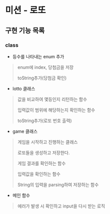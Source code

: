 # 미션 - 로또

## 구현 기능 목록

### class
- 등수를 나타내는 enum 추가
>enum에 index, 당첨금을 저장
> 
>toString추가(당첨금 확인)

- lotto 클래스
>값을 비교하여 몇등인지 리턴하는 함수
>
>입력값이 범위에 해당하는지 확인하는 함수 
> 
> toString추가(로또 번호 출력)

  - game 클래스
> 게임을 시작하고 진행하는 클래스
> 
> 로또들을 생성하고 저장한다.
> 
> 게임 결과를 확인하는 함수
> 
> 입력값을 확인하는 함수
> 
> String의 입력을 parsing하여 저장하는 함수

- 메인 함수
> 에러가 발생 시 확인하고 input을 다시 받는 로직